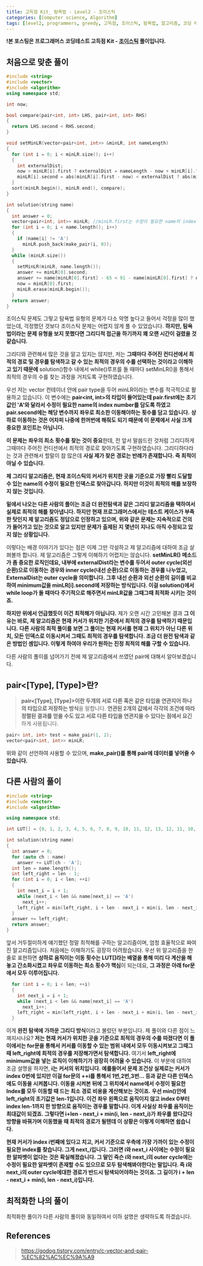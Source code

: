 ```yaml
---
title: 고득점 Kit_ 탐욕법 - Level2 - 조이스틱 
categories: [Computer science, Algorithm]
tags: [level2, programmers, greedy, 고득점, 조이스틱, 탐욕법, 알고리즘, 코딩 테스트, 프로그래머스]
---
```


**!본 포스팅은 프로그래머스 코딩테스트 고득점 Kit - [조이스틱](https://programmers.co.kr/learn/courses/30/lessons/42860) 풀이입니다.**

## 처음으로 맞춘 풀이
``` cpp
#include <string>
#include <vector>
#include <algorithm>
using namespace std;

int now;

bool compare(pair<int, int> LHS, pair<int, int> RHS)
{
  return LHS.second < RHS.second;
}

void setMinLR(vector<pair<int, int>> &minLR, int nameLength)
{
  for (int i = 0; i < minLR.size(); i++)
  {
    int externalDist;
    now > minLR[i].first ? externalDist = nameLength - now + minLR[i].first : externalDist = nameLength - minLR[i].first + now;
    minLR[i].second = abs(minLR[i].first - now) < externalDist ? abs(minLR[i].first - now) : externalDist;
  }
  sort(minLR.begin(), minLR.end(), compare);
}

int solution(string name)
{
  int answer = 0;
  vector<pair<int, int>> minLR; //minLR.first는 수정이 필요한 name의 index, minLR.second는 좌우 최소 이동 횟수를 의미.
  for (int i = 0; i < name.length(); i++)
  {
    if (name[i] != 'A')
      minLR.push_back(make_pair(i, 0));
  }
  while (minLR.size())
  {
    setMinLR(minLR, name.length());
    answer += minLR[0].second;                                                                                               //가장 짧게갈 수 있는 알파벳으로 커서 이동
    answer += name[minLR[0].first] - 65 < 91 - name[minLR[0].first] ? name[minLR[0].first] - 65 : 91 - name[minLR[0].first]; //가장 짧게갈 수 있는 방향을 통해 알파벳 변경
    now = minLR[0].first;
    minLR.erase(minLR.begin());
  }
  return answer;
}
```

조이스틱 문제도 그렇고 탐욕법 유형의 문제가 다소 악명 높다고 들어서 걱정을 많이 했었는데, 걱정했던 것보다 조이스틱 문제는 어렵지 않게 풀 수 있었습니다. **하지만, 탐욕법이라는 문제 유형을 보지 못했다면 그리디적 접근을 하기까지 꽤 오랜 시간이 걸렸을 것 같습니다.**

그리디와 관련해서 많은 것을 알고 있지는 않지만, 저는 **그때마다 주어진 컨디션에서 최적의 경로 및 경우를 탐색하고 갈 수 있는 최적의 경우의 수를 선택하는 것이라고 이해하고 있기 때문에** solution()함수 내에서 while()루프를 돌 때마다 setMinLR()을 통해서 최적의 경우의 수를 찾는 과정을 거치도록 구현하였습니다.

우선 저는 vector 컨테이너 안에 pair type을 두어 minLR이라는 변수를 적극적으로 활용하고 있습니다. 이 변수에는 **pair<int, int>의 타입이 들어있는데 pair.first에는 초기값인 'A'와 달라서 수정이 필요한 name의 index number를 담도록 하였고 pair.second에는 해당 변수까지 좌우로 최소한 이동해야하는 횟수를 담고 있습니다.** **상하로 이동하는 것은 어차피 나중에 한꺼번에 해줘도 되기 때문에 이 문제에서 사실 크게 중요한 포인트는 아닙니다.**

**이 문제는 좌우의 최소 횟수를 찾는 것이 중요**한데, 전 앞서 말씀드린 것처럼 그리디하게 그때마다 주어진 컨디션에서 최적의 경로로 찾아가도록 구현하였습니다. 그리디하다라는 것과 관련해서 할말이 참 많은데 **사실 제가 찾은 경로는 반례가 존재합니다. 즉 최적이 아닐 수 있습니다.**

**제 그리디 알고리즘은, 현재 조이스틱의 커서가 위치한 곳을 기준으로 가장 빨리 도달할 수 있는 name의 수정이 필요한 인덱스로 찾아갑니다. 하지만 이것이 최적의 해를 보장하지 않는 것입니다.**

**밑에서 나오는 다른 사람의 풀이는 조금 더 완전탐색과 같은 그리디 알고리즘을 택하여서 실제로 최적의 해를 찾아냅니다. 하지만 현재 프로그래머스에서는 테스트 케이스가 부족한 탓인지 제 알고리즘도 정답으로 인정하고 있으며, 위와 같은 문제는 지속적으로 건의가 들어가고 있는 것으로 알고 있지만 문제가 출제된 지 몇년이 지나도 아직 수정되고 있지 않는 상황입니다.**

이렇다는 배경 이야기가 있다는 점은 이제 그만 각설하고 제 알고리즘에 대하여 조금 살펴볼까 합니다.
제 알고리즘은 그렇게 이해하기 어렵지는 않습니다. **setMinLR() 메소드가 좀 중요한 로직인데요, 내부에 externalDist라는 변수를 두어서 outer cycle(외선 순환)으로 이동하는 경우와 inner cycle(내선 순환)으로 이동하는 경우를 나누었고, ExternalDist는 outer cycle을 의미합니다. 그후 내선 순환과 외선 순환의 길이를 비교하여 minimum값을 minLR[i].second에 저장하는 방식입니다. 이걸 solution()에서 while loop가 돌 때마다 주기적으로 해주면서 minLR값을 그때그때 최적화 시키는 것이죠.**

**하지만 위에서 언급했듯이 이건 최적해가 아닙니다.** 제가 오랜 시간 고민해본 결과 **그 이유는 바로, 제 알고리즘은 현재 커서가 위치한 기준에서 최적의 경우를 탐색하기 때문입니다.** **다른 사람의 최적 풀이를 보면 그 풀이는 현재 커서를 현재 그 위치가 아닌 다른 위치, 모든 인덱스로 이동시켜서 그때도 최적의 경우를 탐색합니다. 조금 더 완전 탐색과 같은 방법인 셈입니다. 이렇게 하여야 우리가 원하는 진정 최적의 해를 구할 수 있습니다.**

다른 사람의 풀이를 넘어가기 전에 제 알고리즘에서 쓰였던 pair에 대해서 알아보겠습니다.

## pair<[Type], [Type]>란?
> **pair<[Type], [Type]>이란 두개의 서로 다른 혹은 같은 타입을 연관지어 하나의 타입으로 저장하는 방식**을 말합니다. **연관된 2개의 값에서 각각의 조건에 따라 정렬된 결과를 얻을 수도 있고 서로 다른 타입을 연관지을 수 있다는 점에서 요긴**하게 사용됩니다.
``` cpp
pair< int, int> test = make_pair(1, 2);
vector<pair<int, int>> minLR;
```
위와 같이 선언하여 사용할 수 있으며, **make_pair()를 통해 pair에 데이터를 넣어줄 수 있습니다.**

## 다른 사람의 풀이
``` cpp
#include <string>
#include <vector>
#include <algorithm>

using namespace std;

int LUT[] = {0, 1, 2, 3, 4, 5, 6, 7, 8, 9, 10, 11, 12, 13, 12, 11, 10, 9, 8, 7, 6, 5, 4, 3, 2, 1};

int solution(string name)
{
  int answer = 0;
  for (auto ch : name)
    answer += LUT[ch - 'A'];
  int len = name.length();
  int left_right = len - 1;
  for (int i = 0; i < len; ++i)
  {
    int next_i = i + 1;
    while (next_i < len && name[next_i] == 'A')
      next_i++;
    left_right = min(left_right, i + len - next_i + min(i, len - next_i));
  }
  answer += left_right;
  return answer;
}
```

앞서 거두절미하게 얘기했던 정말 최적해를 구하는 알고리즘이며, 엄청 효율적으로 짜여진 알고리즘입니다. 처음에는 이해하기도 굉장히 어려웠습니다.
우선 위 알고리즘을 한줄로 표현하면 **상하로 움직이는 이동 횟수는 LUT[]라는 배열을 통해 미리 다 계산을 해놓고 간소화시켰고 좌우로 이동하는 최소 횟수가 핵심**이 되는데요, **그 과정은 아래 for문에서 모두 이루어집니다.**
``` cpp
  for (int i = 0; i < len; ++i)
  {
    int next_i = i + 1;
    while (next_i < len && name[next_i] == 'A')
      next_i++;
    left_right = min(left_right, i + len - next_i + min(i, len - next_i));
  }
```
이게 **완전 탐색에 가까운 그리디 방식**이라고 불렀던 부분입니다. 제 풀이와 다른 점이 느껴지시나요?
**저는 현재 커서가 위치한 곳을 기준으로 최적의 경우의 수를 따졌다면 이 풀이에서는 for문을 통해서 커서를 이동할 수 있는 범위 내에서 모두 이동시켜보고 그때그때 left_right에 최적의 경우를 저장해가면서 탐색합니다.**
여기서 **left_right에 minimum값을 넣는 로직이 이해하기가 굉장히 어려울 수 있습니다.**
이 부분에 대하여 조금 설명을 하자면, **i는 커서의 위치입니다. 예를들어서 문제 조건상 실제로는 커서가 index 0번에 있지만 이걸 for문의 ++i를 통해서 1번,2번,3번... 등과 같은 다른 인덱스에도 이동을 시켜봅니다. 이동을 시켜본 뒤에 그 위치에서 name에서 수정이 필요한 Index를 모두 이동할 때 드는 최소 경로 비용을 계산해보는 것이죠.**
**우선 min()안에 left_right의 초기값은 len-1입니다. 이건 좌우 왼쪽으로 움직이지 않고 index 0부터 index len-1까지 한 방향으로 움직이는 경우를 말합니다. 이게 사실상 좌우를 움직이는 최대값이 되겠죠. 그렇다면 i+len - next_i + min(i, len - next_i)가 좌우를 왔다갔다 방향을 바꿔가며 이동했을 때 최적의 경로가 될텐데 이 상황은 이렇게 이해하면 쉽습니다.**

**현재 커서가 index i번째에 있다고 치고, 커서 기준으로 우측에 가장 가까이 있는 수정이 필요한 index를 찾습니다. 그게 next_i입니다. 그러면 i와 next_i 사이에는 수정이 필요한 알파벳이 없다는 것은 확실해졌습니다. 그 말인 즉슨 i와 next_i의 outer cycle에는 수정이 필요한 알파벳이 존재할 수도 있으므로 모두 탐색해봐야한다는 말입니다. 즉 i와 next_i의 outer cycle에대한 경로가 반드시 탐색되어야하는 것이죠. 그 길이가 i + len - next_i + min(i, len - next_i)입니다.**

## 최적화한 나의 풀이
최적화한 풀이가 다른 사람의 풀이와 동일하여서 이하 설명은 생략하도록 하겠습니다.

## References
> https://godog.tistory.com/entry/c-vector-and-pair-%EC%82%AC%EC%9A%A9
